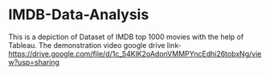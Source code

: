 # IMDB-Data-Analysis
This is a depiction of Dataset of IMDB top 1000 movies with the help of Tableau.
The demonstration video google drive link-
https://drive.google.com/file/d/1c_54KlK2oAdonVMMPYncEdhi26tobxNg/view?usp=sharing
